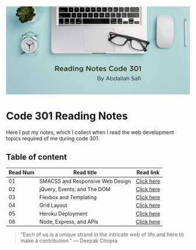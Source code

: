 ![notes](img/read301.png)

# Code 301 Reading Notes

Here I put my notes, which I collect when I read the web development topics required of me during code 301.

## Table of content

Read Num | Read title | Read link
------------ | ------------- | --------------
01 |  SMACSS and Responsive Web Design | [Click here](https://abdallahsafi.github.io/reading-notes-301/class-01)
02 |  jQuery, Events, and The DOM | [Click here](https://abdallahsafi.github.io/reading-notes-301/class-02)
03 |  Flexbox and Templating | [Click here](https://abdallahsafi.github.io/reading-notes-301/class-03)
04 |  Grid Layout | [Click here](https://abdallahsafi.github.io/reading-notes-301/class-04)
05 |  Heroku Deployment | [Click here](https://abdallahsafi.github.io/reading-notes-301/class-05)
06 |  Node, Express, and APIs | [Click here](https://abdallahsafi.github.io/reading-notes-301/class-06)









> “Each of us is a unique strand in the intricate web of life and here to make a contribution.”
> ― Deepak Chopra


